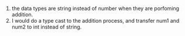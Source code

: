 1. the data types are string instead of number when they are porfoming addition.
2. I would do a type cast to the addition process, and transfer num1 and num2 to int instead of string.